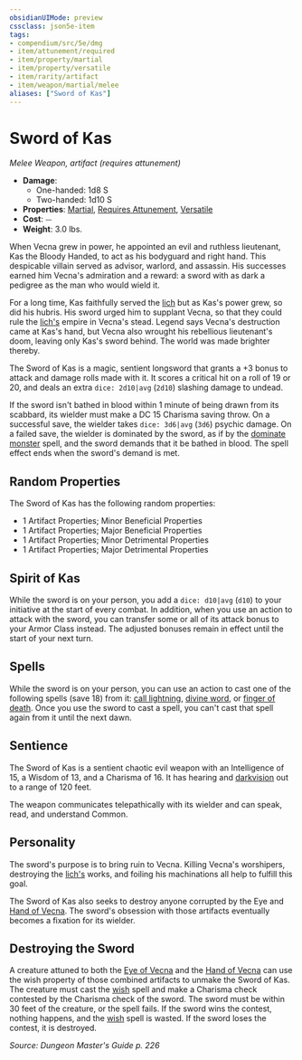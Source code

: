 ```yaml
---
obsidianUIMode: preview
cssclass: json5e-item
tags:
- compendium/src/5e/dmg
- item/attunement/required
- item/property/martial
- item/property/versatile
- item/rarity/artifact
- item/weapon/martial/melee
aliases: ["Sword of Kas"]
---
```

# Sword of Kas
*Melee Weapon, artifact (requires attunement)*  

- **Damage**:
  - One-handed: 1d8 S
  - Two-handed: 1d10 S
- **Properties**: [Martial](compendium/rules/item-properties.md#Martial), [Requires Attunement](compendium/rules/item-properties.md#Requires%20Attunement), [Versatile](compendium/rules/item-properties.md#Versatile)
- **Cost**: ⏤
- **Weight**: 3.0 lbs.

When Vecna grew in power, he appointed an evil and ruthless lieutenant, Kas the Bloody Handed, to act as his bodyguard and right hand. This despicable villain served as advisor, warlord, and assassin. His successes earned him Vecna's admiration and a reward: a sword with as dark a pedigree as the man who would wield it.

For a long time, Kas faithfully served the [lich](/compendium/bestiary/undead/lich.md) but as Kas's power grew, so did his hubris. His sword urged him to supplant Vecna, so that they could rule the [lich's](/compendium/bestiary/undead/lich.md) empire in Vecna's stead. Legend says Vecna's destruction came at Kas's hand, but Vecna also wrought his rebellious lieutenant's doom, leaving only Kas's sword behind. The world was made brighter thereby.

The Sword of Kas is a magic, sentient longsword that grants a +3 bonus to attack and damage rolls made with it. It scores a critical hit on a roll of 19 or 20, and deals an extra `dice: 2d10|avg` (`2d10`) slashing damage to undead.

If the sword isn't bathed in blood within 1 minute of being drawn from its scabbard, its wielder must make a DC 15 Charisma saving throw. On a successful save, the wielder takes `dice: 3d6|avg` (`3d6`) psychic damage. On a failed save, the wielder is dominated by the sword, as if by the [dominate monster](/compendium/spells/dominate-monster.md) spell, and the sword demands that it be bathed in blood. The spell effect ends when the sword's demand is met.

## Random Properties

The Sword of Kas has the following random properties:

- 1 Artifact Properties; Minor Beneficial Properties  
- 1 Artifact Properties; Major Beneficial Properties  
- 1 Artifact Properties; Minor Detrimental Properties  
- 1 Artifact Properties; Major Detrimental Properties  

## Spirit of Kas

While the sword is on your person, you add a `dice: d10|avg` (`d10`) to your initiative at the start of every combat. In addition, when you use an action to attack with the sword, you can transfer some or all of its attack bonus to your Armor Class instead. The adjusted bonuses remain in effect until the start of your next turn.

## Spells

While the sword is on your person, you can use an action to cast one of the following spells (save 18) from it: [call lightning](/compendium/spells/call-lightning.md), [divine word](/compendium/spells/divine-word.md), or [finger of death](/compendium/spells/finger-of-death.md). Once you use the sword to cast a spell, you can't cast that spell again from it until the next dawn.

## Sentience

The Sword of Kas is a sentient chaotic evil weapon with an Intelligence of 15, a Wisdom of 13, and a Charisma of 16. It has hearing and [darkvision](compendium/rules/senses.md#darkvision) out to a range of 120 feet.

The weapon communicates telepathically with its wielder and can speak, read, and understand Common.

## Personality

The sword's purpose is to bring ruin to Vecna. Killing Vecna's worshipers, destroying the [lich's](/compendium/bestiary/undead/lich.md) works, and foiling his machinations all help to fulfill this goal.

The Sword of Kas also seeks to destroy anyone corrupted by the Eye and [Hand of Vecna](/compendium/items/hand-of-vecna.md). The sword's obsession with those artifacts eventually becomes a fixation for its wielder.

## Destroying the Sword

A creature attuned to both the [Eye of Vecna](/compendium/items/eye-of-vecna.md) and the [Hand of Vecna](/compendium/items/hand-of-vecna.md) can use the wish property of those combined artifacts to unmake the Sword of Kas. The creature must cast the [wish](/compendium/spells/wish.md) spell and make a Charisma check contested by the Charisma check of the sword. The sword must be within 30 feet of the creature, or the spell fails. If the sword wins the contest, nothing happens, and the [wish](/compendium/spells/wish.md) spell is wasted. If the sword loses the contest, it is destroyed.

*Source: Dungeon Master's Guide p. 226*